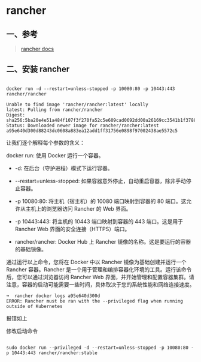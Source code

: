 # rancher


## 一、参考

> [rancher docs](https://www.rancher.cn/quick-start/)


## 二、安装 rancher


```

docker run -d --restart=unless-stopped -p 10080:80 -p 10443:443 rancher/rancher

Unable to find image 'rancher/rancher:latest' locally
latest: Pulling from rancher/rancher
Digest: sha256:5ba20e4e51a484f107f3f270fa52c5e609cad0692dd00a26169cc3541b1f3788
Status: Downloaded newer image for rancher/rancher:latest
a95e640d300d88243dc0608a883ea12add1ff31756e0898f97002438ae5572c5

```


让我们逐个解释每个参数的含义：

docker run: 使用 Docker 运行一个容器。

* -d: 在后台（守护进程）模式下运行容器。

* --restart=unless-stopped: 如果容器意外停止，自动重启容器，除非手动停止容器。

* -p 10080:80: 将主机（宿主机）的 10080 端口映射到容器的 80 端口。这允许从主机上的浏览器访问 Rancher 的 Web 界面。

* -p 10443:443: 将主机的 10443 端口映射到容器的 443 端口。这是用于 Rancher Web 界面的安全连接（HTTPS）端口。

* rancher/rancher: Docker Hub 上 Rancher 镜像的名称。这是要运行的容器的基础镜像。

通过运行以上命令，您将在 Docker 中以 Rancher 镜像为基础创建并运行一个 Rancher 容器。Rancher 是一个用于管理和编排容器化环境的工具。运行该命令后，您可以通过浏览器访问 Rancher Web 界面，并开始管理和配置容器集群。请注意，容器的启动可能需要一些时间，具体取决于您的系统性能和网络连接速度。

```
➜  rancher docker logs a95e640d300d
ERROR: Rancher must be ran with the --privileged flag when running outside of Kubernetes

```

报错如上

修改启动命令 

```

sudo docker run --privileged -d --restart=unless-stopped -p 10080:80 -p 10443:443 rancher/rancher:stable

```



